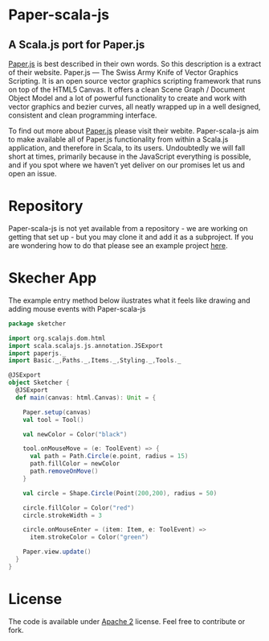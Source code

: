 # Paper-scala-js
## A Scala.js port for Paper.js

[Paper.js](http://paperjs.org/) is best described in their own words. So this description is a extract of their website. Paper.js — The Swiss Army Knife of Vector Graphics Scripting. It is an open source vector graphics scripting framework that runs on top of the HTML5 Canvas. It offers a clean Scene Graph / Document Object Model and a lot of powerful functionality to create and work with vector graphics and bezier curves, all neatly wrapped up in a well designed, consistent and clean programming interface.

To find out more about [Paper.js](http://paperjs.org/)  please visit their webite. Paper-scala-js aim to make available all of Paper.js functionality from within a Scala.js application, and therefore in Scala, to its users. Undoubtedly we will fall short at times, primarily because in the JavaScript everything is possible, and if you spot where we haven’t yet deliver on our promises let us and open an issue.

Repository
===
Paper-scala-js is not yet available from a repository - we are working on getting that set up - but you may clone it and add it as a subproject. If you are wondering how to do that please see an example project [here](https://github.com/yoeluk/sketch-app).

Skecher App
===

The example entry method below ilustrates what it feels like drawing and adding mouse events with Paper-scala-js

```scala
package sketcher

import org.scalajs.dom.html
import scala.scalajs.js.annotation.JSExport
import paperjs._
import Basic._,Paths._,Items._,Styling._,Tools._

@JSExport
object Sketcher {
  @JSExport
  def main(canvas: html.Canvas): Unit = {

    Paper.setup(canvas)
    val tool = Tool()

    val newColor = Color("black")

    tool.onMouseMove = (e: ToolEvent) => {
      val path = Path.Circle(e.point, radius = 15)
      path.fillColor = newColor
      path.removeOnMove()
    }

    val circle = Shape.Circle(Point(200,200), radius = 50)

    circle.fillColor = Color("red")
    circle.strokeWidth = 3

    circle.onMouseEnter = (item: Item, e: ToolEvent) =>
      item.strokeColor = Color("green")

    Paper.view.update()
  }
}
```

License
===
The code is available under [Apache 2](http://www.apache.org/licenses/LICENSE-2.0.txt) license. Feel free to contribute or fork.
